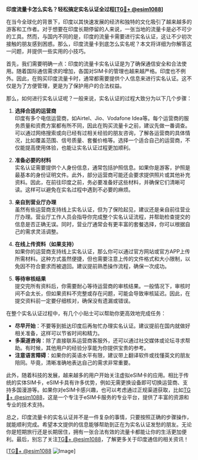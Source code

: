 **印度流量卡怎么实名？轻松搞定实名认证全过程[[TG💪+ @esim1088](https://t.me/s/esim1088)]**

在当今全球化的背景下，印度以其快速发展的经济和独特的文化吸引了越来越多的游客和工作者。对于想要在印度长期停留的人来说，一张当地的流量卡是必不可少的工具。然而，与国内不同的是，印度的流量卡需要进行实名认证，这让不少初次接触的朋友感到困惑。那么，印度流量卡到底怎么实名呢？本文将详细为你解答这一问题，并提供一些实用的小技巧。

首先，我们需要明确一点：印度的流量卡实名认证是为了确保通信安全和合法使用。随着国际通信需求的增加，各国对SIM卡的管理也越来越严格。印度也不例外。因此，在购买印度流量卡时，通常都需要提供个人信息来进行实名认证。这不仅是为了方便管理，更是为了保护用户的合法权益。

那么，如何进行实名认证呢？一般来说，实名认证的过程大致分为以下几个步骤：

1. **选择合适的运营商**  
   印度有多个电信运营商，如Airtel、Jio、Vodafone Idea等。每个运营商的服务质量和资费方案都有所不同，因此在购买流量卡之前，建议先做一番调查。可以通过网络搜索或向已经有过相关经验的朋友咨询，了解各运营商的具体情况，比如覆盖范围、信号质量、套餐价格等。选择一个适合自己的运营商，不仅能提高使用体验，也能让实名认证过程更加顺利。

2. **准备必要的材料**  
   实名认证需要提供个人身份信息，通常包括护照信息。如果你是游客，护照是最基本的身份证明文件。此外，部分运营商可能还会要求提供照片或其他补充资料。因此，在前往印度之前，务必要准备好这些材料，并确保它们清晰可读。这样可以避免在实名过程中遇到不必要的麻烦。

3. **亲自到营业厅办理**  
   虽然有些运营商支持线上实名认证，但为了保险起见，建议还是亲自前往营业厅办理。营业厅工作人员会指导你完成整个实名认证流程，并帮助检查提交的信息是否正确无误。同时，营业厅通常会有更丰富的套餐选择，你可以根据自己的需求灵活调整。

4. **在线上传资料（如果支持）**  
   如果你的运营商支持线上实名认证，那么你可以通过官方网站或官方APP上传所需材料。这种方式虽然便捷，但也需要注意上传的文件格式和大小限制，以免因不符合要求而被退回。建议提前熟悉操作流程，确保一次成功。

5. **等待审核结果**  
   提交完所有资料后，你需要耐心等待运营商的审核结果。一般情况下，审核时间不会太长，但如果资料不完整或存在问题，可能会导致审核延迟。因此，在提交资料前一定要仔细核对，确保没有遗漏或错误。

在整个实名认证过程中，有几个小贴士可以帮助你更高效地完成任务：

- **尽早开始**：不要等到抵达印度后再匆忙办理实名认证。建议提前在国内就做好相关准备，这样可以节省时间和精力。
- **多渠道咨询**：除了直接联系运营商客服外，还可以通过社交媒体或论坛寻求帮助。有时候，其他用户的经验分享能为你提供宝贵的参考。
- **注意语言障碍**：如果你的英语水平有限，建议带上翻译软件或找懂英文的朋友陪同。毕竟，清晰准确地表达自己的需求非常重要。

此外，随着科技的发展，越来越多的用户开始关注虚拟eSIM卡的应用。相比于传统的实体SIM卡，eSIM卡具有许多优势，例如无需更换设备即可切换运营商、支持多国漫游等。如果你对eSIM卡感兴趣，也可以考虑通过正规渠道获取，比如[TG💪+ @esim1088](https://t.me/s/esim1088)，这是一个专注于eSIM卡服务的专业平台，提供了丰富的资源和专业的技术支持。

总之，印度流量卡的实名认证并不是一件复杂的事情，只要按照正确的步骤操作，就能顺利完成。希望本文提供的信息能够帮助到正在为实名认证发愁的朋友。无论你是短期旅行还是长期居住，拥有一张合法有效的流量卡都能让你的生活更加便利。最后，别忘了关注[TG💪+ @esim1088](https://t.me/s/esim1088)，了解更多关于印度通信的相关资讯！

[[TG💪+ @esim1088](https://t.me/s/esim1088) ![Image](https://i.postimg.cc/4NQfJmqS/Snipaste-2025-05-13-00-14-12.png)]